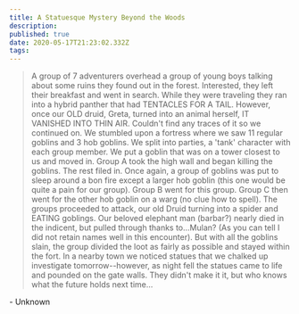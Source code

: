 ```yaml
---
title: A Statuesque Mystery Beyond the Woods
description: 
published: true
date: 2020-05-17T21:23:02.332Z
tags: 
---
```


> A group of 7 adventurers overhead a group of young boys talking about some ruins they found out in the forest. Interested, they left their breakfast and went in search. While they were traveling they ran into a hybrid panther that had TENTACLES FOR A TAIL. However, once our OLD druid, Greta, turned into an animal herself, IT VANISHED INTO THIN AIR. Couldn't find any traces of it so we continued on. We stumbled upon a fortress where we saw 11 regular goblins and 3 hob goblins. We split into parties, a 'tank' character with each group member. We put a goblin that was on a tower closest to us and moved in. Group A took the high wall and began killing the goblins. The rest filed in. Once again, a group of goblins was put to sleep around a bon fire except a larger hob goblin (this one would be quite a pain for our group). Group B went for this group. Group C then went for the other hob goblin on a warg (no clue how to spell). The groups proceeded to attack, our old Druid turning into a spider and EATING goblings. Our beloved elephant man (barbar?) nearly died in the indicent, but pulled through thanks to...Mulan? (As you can tell I did not retain names well in this encounter). But with all the goblins slain, the group divided the loot as fairly as possible and stayed within the fort. In a nearby town we noticed statues that we chalked up investigate tomorrow--however, as night fell the statues came to life and pounded on the gate walls. They didn't make it it, but who knows what the future holds next time...

\- Unknown